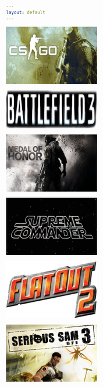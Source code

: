 ```yaml
---
layout: default
---
```


[![CS:GO](../resources/csgo.png "CS:GO")](http://en.wikipedia.org/wiki/Counter-Strike:_Global_Offensive)

[![BF3](../resources/bf3.png "Battlefield 3")](http://en.wikipedia.org/wiki/Battlefield_3)

[![Medal of Honor](../resources/moh.png "Medal of honor")](http://en.wikipedia.org/wiki/Medal_of_Honor_(2010_video_game))

[![Supreme Commander 1](../resources/sc.png "Supreme Commander")](http://en.wikipedia.org/wiki/Supreme_Commander_(video_game))

[![FlatOut 2](../resources/f2.png)](http://en.wikipedia.org/wiki/Flatout_2)

[![Serious Sam 3](../resources/ss3.png)](http://en.wikipedia.org/wiki/Serious_sam_3)



